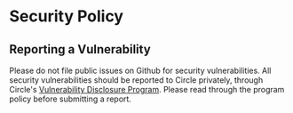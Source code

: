 # Security Policy

## Reporting a Vulnerability
Please do not file public issues on Github for security vulnerabilities. All security vulnerabilities should be reported to Circle privately, through Circle's [Vulnerability Disclosure Program](https://hackerone.com/circle). Please read through the program policy before submitting a report.
